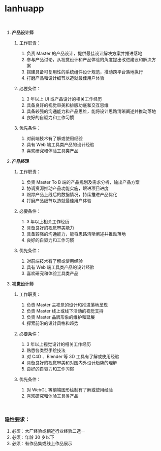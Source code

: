# lanhuapp

&nbsp;
1. **产品设计师**
   1. 工作职责：

      1. 负责 Master 的产品设计，提供最佳设计解决方案并推进落地
      2. 参与产品讨论，从视觉设计和产品体验的角度提出改进建议和解决方案
      3. 搭建具备可复用性的系统组件设计规范，推动跨平台落地执行
      4. 打磨产品和设计细节以造就最佳用户体验

   2. 必要条件：

      1. 3 年以上 UI 或产品设计的相关工作经历
      2. 具备良好的视觉审美和排版功底和交互思维
      3. 具备较强的沟通能力和产品思维，能将设计思路清晰阐述并推动落地
      4.  良好的自驱力和工作习惯

   3.  优先条件：

       1.  对前端技术有了解或使用经验
       2.  具有 Web 端工具类产品的设计经验
       3.  喜欢研究和体验工具类产品 

2.  **产品经理** 

    1.  工作职责：

        1.  负责 Master To B 端的产品规划及需求分析，输出产品方案
        2.  协调资源推动产品功能实施，跟进项目进度
        3.  跟踪产品上线后的数据情况，持续推进产品优化
        4.  打磨产品细节以造就最佳用户体验

    2.  必要条件：

        1.  3 年以上相关工作经历
        2.  具备良好的视觉审美能力
        3.  具备较强的沟通能力，能将思路清晰阐述并推动落地
        4.  良好的自驱力和工作习惯

    3.  优先条件：

        1.  对前端技术有了解或使用经验
        2.  具有 Web 端工具类产品的设计经验
        3.  喜欢研究和体验工具类产品 


3.  **视觉设计师**

    1.  工作职责：

        1.  负责 Master 主视觉的设计和推进落地呈现
        2.  负责 Master 线上或线下活动的视觉支持
        3.  负责 Master 品牌形象的维护和延展
        4.  探索前沿的设计风格和趋势

    2.  必要条件：

        1.  3 年以上视觉设计的相关工作经历
        2.  熟悉各类型手绘技法
        3.  对 C4D 、Blender 等 3D 工具有了解或使用经验
        4.  具备良好的视觉审美和对国内外设计趋势的理解
        5.  良好的自驱力和工作习惯

    3.  优先条件：

        1.  对 WebGL 等前端图形绘制有了解或使用经验
        2.  喜欢研究和体验工具类产品

&nbsp;
### 隐性要求：

1. 必须：大厂经验或相近行业经验二选一
2. 必须：年龄 30 岁以下
3. 必须：有作品集或线上作品展示
